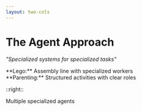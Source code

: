 ```yaml
---
layout: two-cols
---
```


# The Agent Approach
*"Specialized systems for specialized tasks"*

<div class="mt-8">
<div class="i-uim-cube text-2xl text-blue-500 inline mr-2"></div> **Lego:** Assembly line with specialized workers

<div class="mt-4">
<div class="i-uim-users-alt text-2xl text-green-500 inline mr-2"></div> **Parenting:** Structured activities with clear roles
</div>
</div>

::right::

<div class="text-center">
<div class="i-uim-sitemap text-8xl text-purple-500 mx-auto mb-4"></div>
<div class="text-sm text-gray-600">Multiple specialized agents</div>
</div>

<!--
The agent approach emerged as a sophisticated solution - separate systems for different functions. One agent searches files, another analyzes dependencies, a third makes decisions about relevance.

Like an assembly line where each worker has a specific role, or structured family activities where everyone has clear responsibilities.

**When it works well:** Complex workflows, specialized tasks that benefit from dedicated focus
**Current considerations:** Can limit the natural flexibility of mature LLMs, but valuable for certain enterprise use cases
-->

